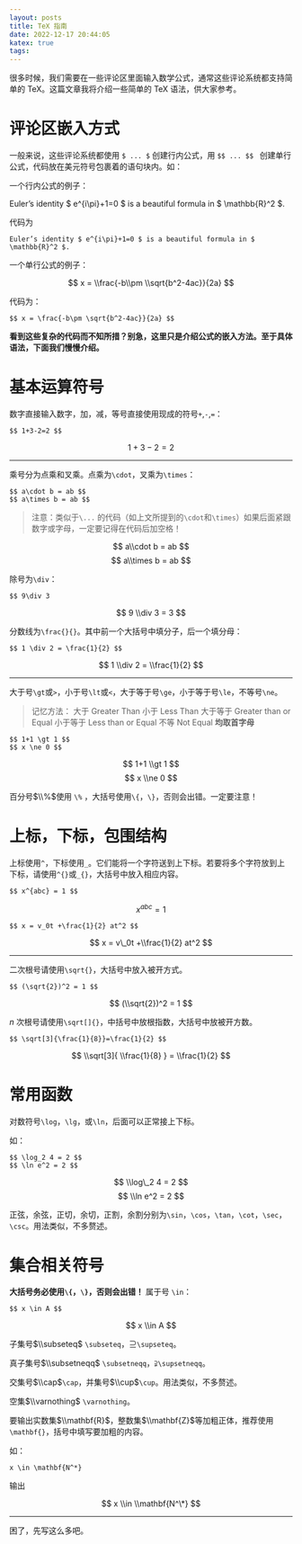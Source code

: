 ```yaml
---
layout: posts
title: TeX 指南
date: 2022-12-17 20:44:05
katex: true
tags:
---
```

很多时候，我们需要在一些评论区里面输入数学公式，通常这些评论系统都支持简单的 TeX。这篇文章我将介绍一些简单的 TeX 语法，供大家参考。

# 评论区嵌入方式

一般来说，这些评论系统都使用 `$ ... $` 创建行内公式，用 `$$ ... $$ ` 创建单行公式，代码放在美元符号包裹着的语句块内。如：

一个行内公式的例子：

Euler’s identity $ e^{i\\pi}+1=0 $ is a beautiful formula in $ \\mathbb{R}^2 $.

代码为

```
Euler’s identity $ e^{i\pi}+1=0 $ is a beautiful formula in $ \mathbb{R}^2 $.
```

一个单行公式的例子：

$$ x = \\frac{-b\\pm \\sqrt{b^2-4ac}}{2a} $$

代码为：
```
$$ x = \frac{-b\pm \sqrt{b^2-4ac}}{2a} $$
```

**看到这些复杂的代码而不知所措？别急，这里只是介绍公式的嵌入方法。至于具体语法，下面我们慢慢介绍。**

# 基本运算符号

数字直接输入数字，加，减，等号直接使用现成的符号`+`,`-`,`=`：
```
$$ 1+3-2=2 $$
```

$$ 1+3-2=2 $$ 

---
乘号分为点乘和叉乘。点乘为`\cdot`，叉乘为`\times`：
```
$$ a\cdot b = ab $$
$$ a\times b = ab $$
```

> 注意：类似于`\...` 的代码（如上文所提到的`\cdot`和`\times`）如果后面紧跟数字或字母，一定要记得在代码后加空格！

$$ a\\cdot b = ab $$
$$ a\\times b = ab $$

除号为`\div`：
```
$$ 9\div 3
```
$$ 9 \\div 3 = 3 $$

分数线为`\frac{}{}`。其中前一个大括号中填分子，后一个填分母：

```
$$ 1 \div 2 = \frac{1}{2} $$
```
$$ 1 \\div 2 = \\frac{1}{2} $$

---
大于号`\gt`或`>`，小于号`\lt`或`<`，大于等于号`\ge`，小于等于号`\le`，不等号`\ne`。

> 记忆方法：
> 大于 Greater Than
> 小于 Less Than
> 大于等于 Greater than or Equal
> 小于等于 Less than or Equal
> 不等 Not Equal
> **均取首字母**

```
$$ 1+1 \gt 1 $$
$$ x \ne 0 $$
```

$$ 1+1 \\gt 1 $$
$$ x \\ne 0 $$

百分号$\\%$使用 `\%` ，大括号使用`\{`，`\}`，否则会出错。一定要注意！

# 上标，下标，包围结构

上标使用`^`，下标使用`_`。它们能将一个字符送到上下标。若要将多个字符放到上下标，请使用`^{}`或`_{}`，大括号中放入相应内容。

```
$$ x^{abc} = 1 $$
```

$$ x^{abc} = 1 $$

```
$$ x = v_0t +\frac{1}{2} at^2 $$
```

$$ x = v\_0t +\\frac{1}{2} at^2 $$

---

二次根号请使用`\sqrt{}`，大括号中放入被开方式。

```
$$ (\sqrt{2})^2 = 1 $$
```

$$ (\\sqrt{2})^2 = 1 $$

$n$ 次根号请使用`\sqrt[]{}`，中括号中放根指数，大括号中放被开方数。

```
$$ \sqrt[3]{\frac{1}{8}}=\frac{1}{2} $$
```

$$ \\sqrt[3]{ \\frac{1}{8} } = \\frac{1}{2} $$

# 常用函数

对数符号`\log`，`\lg`，或`\ln`，后面可以正常接上下标。

如：
```
$$ \log_2 4 = 2 $$
$$ \ln e^2 = 2 $$
```

$$ \\log\_2 4 = 2 $$
$$ \\ln e^2 = 2 $$

正弦，余弦，正切，余切，正割，余割分别为`\sin`，`\cos`，`\tan`，`\cot`，`\sec`，`\csc`。用法类似，不多赘述。

# 集合相关符号
**大括号务必使用`\{`，`\}`，否则会出错！**
属于号 `\in`：
```
$$ x \in A $$
```

$$ x \\in A $$

子集号$\\subseteq$ `\subseteq`，$\supseteq$`\supseteq`。

真子集号$\\subsetneqq$ `\subsetneqq`，$\supsetneqq$`\supsetneqq`。

交集号$\\cap$`\cap`，并集号$\\cup$`\cup`。用法类似，不多赘述。

空集$\\varnothing$ `\varnothing`。

要输出实数集$\\mathbf{R}$，整数集$\\mathbf{Z}$等加粗正体，推荐使用`\mathbf{}`，括号中填写要加粗的内容。

如：
```
x \in \mathbf{N^*}
```

输出

$$ x \\in \\mathbf{N^\*} $$

---
困了，先写这么多吧。
